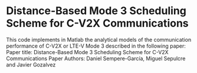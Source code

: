 # Distance-Based Mode 3 Scheduling Scheme for C-V2X Communications
This code implements in Matlab the analytical models of the communication performance of C-V2X or LTE-V Mode 3 described in the following paper:
  Paper title: Distance-Based Mode 3 Scheduling Scheme for C-V2X Communications
  Paper Authors: Daniel Sempere-García, Miguel Sepulcre and Javier Gozalvez
